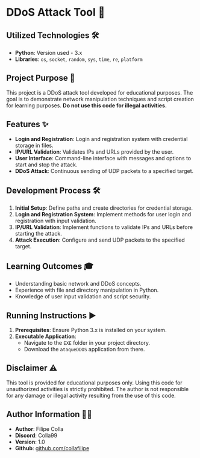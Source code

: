 # DDoS Attack Tool 🚀

## Utilized Technologies 🛠️

- **Python**: Version used - 3.x
- **Libraries**: `os`, `socket`, `random`, `sys`, `time`, `re`, `platform`

## Project Purpose 🎯

This project is a DDoS attack tool developed for educational purposes. The goal is to demonstrate network manipulation techniques and script creation for learning purposes. **Do not use this code for illegal activities.**

## Features ✨

- **Login and Registration**: Login and registration system with credential storage in files.
- **IP/URL Validation**: Validates IPs and URLs provided by the user.
- **User Interface**: Command-line interface with messages and options to start and stop the attack.
- **DDoS Attack**: Continuous sending of UDP packets to a specified target.

## Development Process 🛠️

1. **Initial Setup**: Define paths and create directories for credential storage.
2. **Login and Registration System**: Implement methods for user login and registration with input validation.
3. **IP/URL Validation**: Implement functions to validate IPs and URLs before starting the attack.
4. **Attack Execution**: Configure and send UDP packets to the specified target.

## Learning Outcomes 🎓

- Understanding basic network and DDoS concepts.
- Experience with file and directory manipulation in Python.
- Knowledge of user input validation and script security.

## Running Instructions ▶️

1. **Prerequisites**: Ensure Python 3.x is installed on your system.
2. **Executable Application**:
    - Navigate to the `EXE` folder in your project directory.
    - Download the `ataqueDDOS` application from there.

## Disclaimer ⚠️

This tool is provided for educational purposes only. Using this code for unauthorized activities is strictly prohibited. The author is not responsible for any damage or illegal activity resulting from the use of this code.

## Author Information 👨‍💻

- **Author**: Filipe Colla
- **Discord**: Colla99
- **Version**: 1.0
- **Github**: [github.com/collafilipe](https://github.com/collafilipe)
